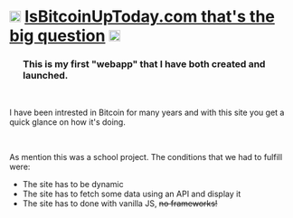 # <img src="https://assets-global.website-files.com/65df0227a3b097d0c3344778/65df088caf5c7cbd5c4996aa_webclip.png" width="20" height="20" /> [IsBitcoinUpToday.com that's the big question](https://isbitcoinuptoday.com/) <img src="https://assets-global.website-files.com/65df0227a3b097d0c3344778/65df088caf5c7cbd5c4996aa_webclip.png" width="20" height="20" />
   



<div id="user-content-toc">
  <ul  style="list-style: none;">
   <summary>
      <h3>This is my first "webapp" that I have both created and launched.</h3>
   </summary>
    </ul>
</div>
<br>
<p>I have been intrested in Bitcoin for many years and with this site you get a quick glance on how it's doing.</p>
 <br>
<p>As mention this was a school project. The conditions that we had to fulfill were:</p>
<div>
  <ul  style="list-style-type: disc;">
   <summary>
<li>The site has to be dynamic</li>
<li>The site has to fetch some data using an API and display it</li>
<li>The site has to done with vanilla JS, <s>no frameworks!</s> </li>
 </summary></ul></div>

